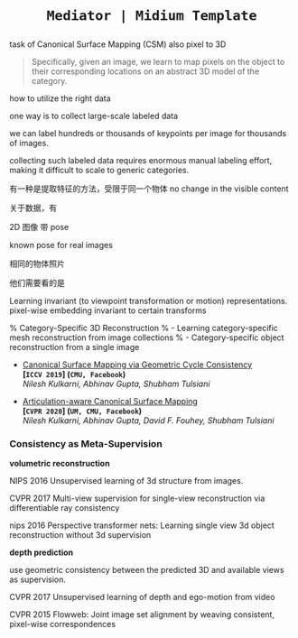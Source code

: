 # <p align=center>`Mediator | Midium Template`</p>





task of Canonical Surface Mapping (CSM)  also pixel to 3D 

> Specifically, given an image, we learn to map pixels on the object to their corresponding locations on an abstract 3D model of the category.



how to utilize the right data

one way is to collect large-scale labeled data

we can label hundreds or thousands of keypoints per image for thousands of images.

collecting such labeled data requires enormous manual labeling effort, making it difficult to scale to generic categories.



有一种是提取特征的方法，受限于同一个物体 no change in the visible content



关于数据，有

2D 图像 带 pose

known pose for real images 

相同的物体照片

他们需要看的是 



Learning invariant (to viewpoint transformation or motion) representations. pixel-wise embedding invariant to certain transforms



% Category-Specific 3D Reconstruction
% - Learning category-specific mesh reconstruction from image collections
% - Category-specific object reconstruction from a single image



- [Canonical Surface Mapping via Geometric Cycle Consistency](https://arxiv.org/pdf/1907.10043.pdf)  
  **[`ICCV 2019`] (`CMU, Facebook`)**  
  *Nilesh Kulkarni, Abhinav Gupta, Shubham Tulsiani*

- [Articulation-aware Canonical Surface Mapping](https://arxiv.org/pdf/2004.00614.pdf)  
  **[`CVPR 2020`] (`UM, CMU, Facebook`)**  
  *Nilesh Kulkarni, Abhinav Gupta, David F. Fouhey, Shubham Tulsiani*





### Consistency as Meta-Supervision

**volumetric reconstruction**

NIPS 2016 Unsupervised learning of 3d structure from images.

CVPR 2017 Multi-view supervision for single-view reconstruction via differentiable ray consistency

nips 2016 Perspective transformer nets: Learning single view 3d object reconstruction without 3d supervision

**depth prediction**

use geometric consistency between the predicted 3D and available views as supervision.



CVPR 2017 Unsupervised learning of depth and ego-motion from video

CVPR 2015 Flowweb: Joint image set alignment by weaving consistent,
pixel-wise correspondences